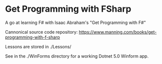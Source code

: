 # Get Programming with FSharp

A go at learning F# with Isaac Abraham's "Get Programming with F#"

Cannonical source code repository: <https://www.manning.com/books/get-programming-with-f-sharp>

Lessons are stored in ./Lessons/

See in the ./WinForms directory for a working Dotnet 5.0 Winform app.
